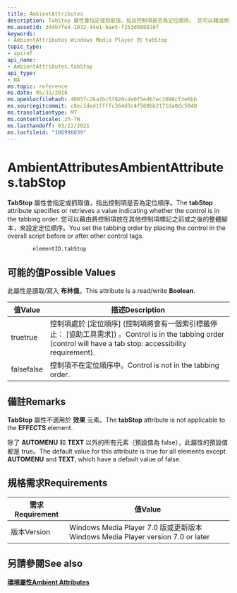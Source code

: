 ```yaml
---
title: AmbientAttributes
description: TabStop 屬性會指定或抓取值，指出控制項是否為定位順序。 您可以藉由將控制項放在其他控制項標記之前或之後的整體腳本，來設定定位順序。
ms.assetid: 3d4b7fe4-1032-44e1-bae5-f253d00881bf
keywords:
- AmbientAttributes Windows Media Player 的 tabStop
topic_type:
- apiref
api_name:
- AmbientAttributes.tabStop
api_type:
- NA
ms.topic: reference
ms.date: 05/31/2018
ms.openlocfilehash: 4005fc26a2bc5f928cde0f5ed67ec2098cf3e6bb
ms.sourcegitcommit: c8ec1ded1ffffc364d3c4f560bb2171da0dc5040
ms.translationtype: MT
ms.contentlocale: zh-TW
ms.lasthandoff: 03/22/2021
ms.locfileid: "106996039"
---
```

# <a name="ambientattributestabstop"></a><span data-ttu-id="b0304-105">AmbientAttributes</span><span class="sxs-lookup"><span data-stu-id="b0304-105">AmbientAttributes.tabStop</span></span>

<span data-ttu-id="b0304-106">**TabStop** 屬性會指定或抓取值，指出控制項是否為定位順序。</span><span class="sxs-lookup"><span data-stu-id="b0304-106">The **tabStop** attribute specifies or retrieves a value indicating whether the control is in the tabbing order.</span></span> <span data-ttu-id="b0304-107">您可以藉由將控制項放在其他控制項標記之前或之後的整體腳本，來設定定位順序。</span><span class="sxs-lookup"><span data-stu-id="b0304-107">You set the tabbing order by placing the control in the overall script before or after other control tags.</span></span>

``` syntax
        elementID.tabStop
```

## <a name="possible-values"></a><span data-ttu-id="b0304-108">可能的值</span><span class="sxs-lookup"><span data-stu-id="b0304-108">Possible Values</span></span>

<span data-ttu-id="b0304-109">此屬性是讀取/寫入 **布林值**。</span><span class="sxs-lookup"><span data-stu-id="b0304-109">This attribute is a read/write **Boolean**.</span></span>



| <span data-ttu-id="b0304-110">值</span><span class="sxs-lookup"><span data-stu-id="b0304-110">Value</span></span> | <span data-ttu-id="b0304-111">描述</span><span class="sxs-lookup"><span data-stu-id="b0304-111">Description</span></span>                                                                                |
|-------|--------------------------------------------------------------------------------------------|
| <span data-ttu-id="b0304-112">true</span><span class="sxs-lookup"><span data-stu-id="b0304-112">true</span></span>  | <span data-ttu-id="b0304-113">控制項處於 [定位順序] (控制項將會有一個索引標籤停止： [協助工具需求]) 。</span><span class="sxs-lookup"><span data-stu-id="b0304-113">Control is in the tabbing order (control will have a tab stop: accessibility requirement).</span></span> |
| <span data-ttu-id="b0304-114">false</span><span class="sxs-lookup"><span data-stu-id="b0304-114">false</span></span> | <span data-ttu-id="b0304-115">控制項不在定位順序中。</span><span class="sxs-lookup"><span data-stu-id="b0304-115">Control is not in the tabbing order.</span></span>                                                       |



 

## <a name="remarks"></a><span data-ttu-id="b0304-116">備註</span><span class="sxs-lookup"><span data-stu-id="b0304-116">Remarks</span></span>

<span data-ttu-id="b0304-117">**TabStop** 屬性不適用於 **效果** 元素。</span><span class="sxs-lookup"><span data-stu-id="b0304-117">The **tabStop** attribute is not applicable to the **EFFECTS** element.</span></span>

<span data-ttu-id="b0304-118">除了 **AUTOMENU** 和 **TEXT** 以外的所有元素（預設值為 false），此屬性的預設值都是 true。</span><span class="sxs-lookup"><span data-stu-id="b0304-118">The default value for this attribute is true for all elements except **AUTOMENU** and **TEXT**, which have a default value of false.</span></span>

## <a name="requirements"></a><span data-ttu-id="b0304-119">規格需求</span><span class="sxs-lookup"><span data-stu-id="b0304-119">Requirements</span></span>



| <span data-ttu-id="b0304-120">需求</span><span class="sxs-lookup"><span data-stu-id="b0304-120">Requirement</span></span> | <span data-ttu-id="b0304-121">值</span><span class="sxs-lookup"><span data-stu-id="b0304-121">Value</span></span> |
|--------------------|------------------------------------------------------|
| <span data-ttu-id="b0304-122">版本</span><span class="sxs-lookup"><span data-stu-id="b0304-122">Version</span></span><br/> | <span data-ttu-id="b0304-123">Windows Media Player 7.0 版或更新版本</span><span class="sxs-lookup"><span data-stu-id="b0304-123">Windows Media Player version 7.0 or later</span></span><br/> |



## <a name="see-also"></a><span data-ttu-id="b0304-124">另請參閱</span><span class="sxs-lookup"><span data-stu-id="b0304-124">See also</span></span>

<dl> <dt>

[<span data-ttu-id="b0304-125">**環境屬性**</span><span class="sxs-lookup"><span data-stu-id="b0304-125">**Ambient Attributes**</span></span>](ambient-attributes.md)
</dt> </dl>

 

 





